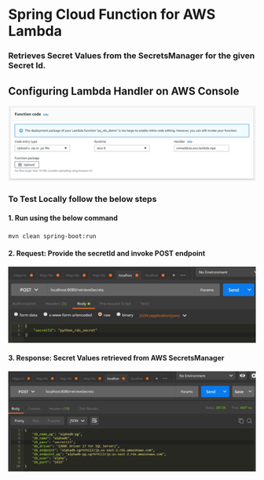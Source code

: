 # Spring Cloud Function for AWS Lambda
### Retrieves Secret Values from the SecretsManager for the given Secret Id.

## Configuring Lambda Handler on AWS Console

![](assets/LAMBDA_HANDLER_CONFIG.PNG)


### To Test Locally follow the below steps

#### 1. Run using the below command

`
    mvn clean spring-boot:run
`

#### 2. Request: Provide the secretId and invoke POST endpoint

![](assets/POSTMAN_1.PNG)

#### 3. Response: Secret Values retrieved from AWS SecretsManager

![](assets/POSTMAN_2.PNG)
